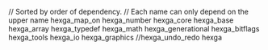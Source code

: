 // Sorted by order of dependency.
// Each name can only depend on the upper name
hexga_map_on
hexga_number
hexga_core
hexga_base
hexga_array
hexga_typedef
hexga_math
hexga_generational
hexga_bitflags
hexga_tools
hexga_io
hexga_graphics
//hexga_undo_redo
hexga